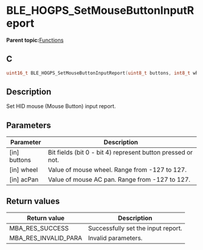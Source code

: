 # BLE\_HOGPS\_SetMouseButtonInputReport

**Parent topic:**[Functions](GUID-4766BD96-39D9-49CC-825C-772FFD3D0082.md)

## C

```c
uint16_t BLE_HOGPS_SetMouseButtonInputReport(uint8_t buttons, int8_t wheel, int8_t acPan);
```

## Description

Set HID mouse \(Mouse Button\) input report.

## Parameters

|Parameter|Description|
|---------|-----------|
|\[in\] buttons|Bit fields \(bit 0 - bit 4\) represent button pressed or not.|
|\[in\] wheel|Value of mouse wheel. Range from -127 to 127.|
|\[in\] acPan|Value of mouse AC pan. Range from -127 to 127.|

## Return values

|Return value|Description|
|------------|-----------|
|MBA\_RES\_SUCCESS|Successfully set the input report.|
|MBA\_RES\_INVALID\_PARA|Invalid parameters.|

